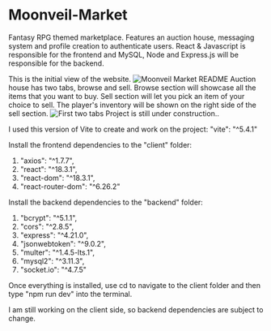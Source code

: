 # Moonveil-Market
 Fantasy RPG themed marketplace. Features an auction house, messaging system and profile creation to authenticate users. React & Javascript is responsible for the frontend and MySQL, Node and Express.js will be responsible for the backend.

This is the initial view of the website.
![Moonveil Market README](https://github.com/user-attachments/assets/e561faef-d765-4255-a4bf-d26a3f7ac3be)
Auction house has two tabs, browse and sell. Browse section will showcase all the items that you want to buy. Sell section will let you pick an item of your choice to sell.
The player's inventory will be shown on the right side of the sell section.
![First two tabs](https://github.com/user-attachments/assets/7f0142c3-0ac0-47f9-9924-649b41dc1c30)
Project is still under construction..

I used this version of Vite to create and work on the project: "vite": "^5.4.1"

Install the frontend dependencies to the "client" folder:

1. "axios": "^1.7.7",
2. "react": "^18.3.1",
3. "react-dom": "^18.3.1",
4. "react-router-dom": "^6.26.2"

Install the backend dependencies to the "backend" folder:

1. "bcrypt": "^5.1.1",
2. "cors": "^2.8.5",
3. "express": "^4.21.0",
4. "jsonwebtoken": "^9.0.2",
5. "multer": "^1.4.5-lts.1",
6. "mysql2": "^3.11.3",
7. "socket.io": "^4.7.5"

Once everything is installed, use cd to navigate to the client folder and then type "npm run dev" into the terminal.

I am still working on the client side, so backend dependencies are subject to change.
